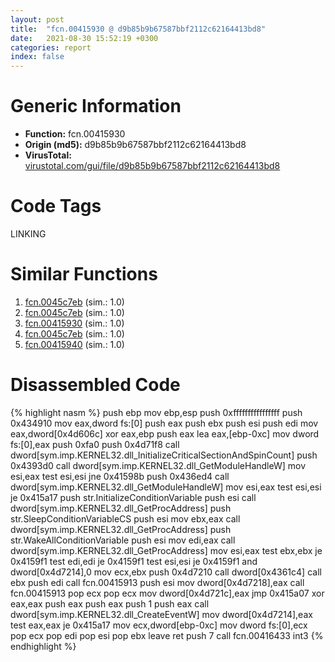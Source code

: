 ```yaml
---
layout: post
title:  "fcn.00415930 @ d9b85b9b67587bbf2112c62164413bd8"
date:   2021-08-30 15:52:19 +0300
categories: report
index: false
---
```


# Generic Information
- **Function:** fcn.00415930
- **Origin (md5):** d9b85b9b67587bbf2112c62164413bd8
- **VirusTotal:** [virustotal.com/gui/file/d9b85b9b67587bbf2112c62164413bd8][virustotal_ref]

# Code Tags
<span class="tag" id="LINKING">LINKING</span>


# Similar Functions

1. [fcn.0045c7eb][similar_1_ref] (sim.: 1.0)
2. [fcn.0045c7eb][similar_2_ref] (sim.: 1.0)
3. [fcn.00415930][similar_3_ref] (sim.: 1.0)
4. [fcn.0045c7eb][similar_4_ref] (sim.: 1.0)
5. [fcn.00415940][similar_5_ref] (sim.: 1.0)


# Disassembled Code

{% highlight nasm %}
push ebp
mov ebp,esp
push 0xffffffffffffffff
push 0x434910
mov eax,dword fs:[0]
push eax
push ebx
push esi
push edi
mov eax,dword[0x4d606c]
xor eax,ebp
push eax
lea eax,[ebp-0xc]
mov dword fs:[0],eax
push 0xfa0
push 0x4d71f8
call dword[sym.imp.KERNEL32.dll_InitializeCriticalSectionAndSpinCount]
push 0x4393d0
call dword[sym.imp.KERNEL32.dll_GetModuleHandleW]
mov esi,eax
test esi,esi
jne 0x41598b
push 0x436ed4
call dword[sym.imp.KERNEL32.dll_GetModuleHandleW]
mov esi,eax
test esi,esi
je 0x415a17
push str.InitializeConditionVariable
push esi
call dword[sym.imp.KERNEL32.dll_GetProcAddress]
push str.SleepConditionVariableCS
push esi
mov ebx,eax
call dword[sym.imp.KERNEL32.dll_GetProcAddress]
push str.WakeAllConditionVariable
push esi
mov edi,eax
call dword[sym.imp.KERNEL32.dll_GetProcAddress]
mov esi,eax
test ebx,ebx
je 0x4159f1
test edi,edi
je 0x4159f1
test esi,esi
je 0x4159f1
and dword[0x4d7214],0
mov ecx,ebx
push 0x4d7210
call dword[0x4361c4]
call ebx
push edi
call fcn.00415913
push esi
mov dword[0x4d7218],eax
call fcn.00415913
pop ecx
pop ecx
mov dword[0x4d721c],eax
jmp 0x415a07
xor eax,eax
push eax
push eax
push 1
push eax
call dword[sym.imp.KERNEL32.dll_CreateEventW]
mov dword[0x4d7214],eax
test eax,eax
je 0x415a17
mov ecx,dword[ebp-0xc]
mov dword fs:[0],ecx
pop ecx
pop edi
pop esi
pop ebx
leave
ret
push 7
call fcn.00416433
int3
{% endhighlight %}


[similar_1_ref]: /report/fcn.0045c7eb@2f57463e398c8086d3043342f205d871
[similar_2_ref]: /report/fcn.0045c7eb@760a45116a518f27b0189aa06ac7598f
[similar_3_ref]: /report/fcn.00415930@368dd66411b8b6ce2bcd15b0e14af5c0
[similar_4_ref]: /report/fcn.0045c7eb@97e0815166336c37cf51f1b4f7609f10
[similar_5_ref]: /report/fcn.00415940@adc325bca51b67a67785e7e986af8b4d
[virustotal_ref]: https://www.virustotal.com/gui/file/d9b85b9b67587bbf2112c62164413bd8